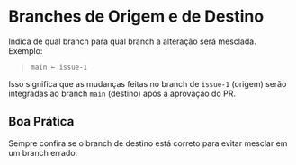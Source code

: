 # Branches de Origem e de Destino

Indica de qual branch para qual branch a alteração será mesclada. Exemplo:

> `main ← issue-1`&#x20;

Isso significa que as mudanças feitas no branch de `issue-1` (origem) serão integradas ao branch `main` (destino) após a aprovação do PR.

## **Boa Prática**

Sempre confira se o branch de destino está correto para evitar mesclar em um branch errado.
